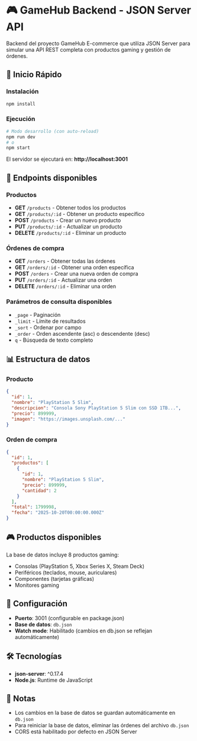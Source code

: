 # 🎮 GameHub Backend - JSON Server API

Backend del proyecto GameHub E-commerce que utiliza JSON Server para simular una API REST completa con productos gaming y gestión de órdenes.

## 🚀 Inicio Rápido

### Instalación

```bash
npm install
```

### Ejecución

```bash
# Modo desarrollo (con auto-reload)
npm run dev
# o
npm start
```

El servidor se ejecutará en: **http://localhost:3001**

## 📡 Endpoints disponibles

### Productos
- **GET** `/products` - Obtener todos los productos
- **GET** `/products/:id` - Obtener un producto específico
- **POST** `/products` - Crear un nuevo producto
- **PUT** `/products/:id` - Actualizar un producto
- **DELETE** `/products/:id` - Eliminar un producto

### Órdenes de compra
- **GET** `/orders` - Obtener todas las órdenes
- **GET** `/orders/:id` - Obtener una orden específica  
- **POST** `/orders` - Crear una nueva orden de compra
- **PUT** `/orders/:id` - Actualizar una orden
- **DELETE** `/orders/:id` - Eliminar una orden

### Parámetros de consulta disponibles
- `_page` - Paginación
- `_limit` - Límite de resultados
- `_sort` - Ordenar por campo
- `_order` - Orden ascendente (asc) o descendente (desc)
- `q` - Búsqueda de texto completo

## 📊 Estructura de datos

### Producto
```json
{
  "id": 1,
  "nombre": "PlayStation 5 Slim",
  "descripcion": "Consola Sony PlayStation 5 Slim con SSD 1TB...",
  "precio": 899999,
  "imagen": "https://images.unsplash.com/..."
}
```

### Orden de compra
```json
{
  "id": 1,
  "productos": [
    {
      "id": 1,
      "nombre": "PlayStation 5 Slim",
      "precio": 899999,
      "cantidad": 2
    }
  ],
  "total": 1799998,
  "fecha": "2025-10-20T00:00:00.000Z"
}
```

## 🎮 Productos disponibles

La base de datos incluye 8 productos gaming:
- Consolas (PlayStation 5, Xbox Series X, Steam Deck)
- Periféricos (teclados, mouse, auriculares)
- Componentes (tarjetas gráficas)
- Monitores gaming

## 🔧 Configuración

- **Puerto**: 3001 (configurable en package.json)
- **Base de datos**: `db.json`
- **Watch mode**: Habilitado (cambios en db.json se reflejan automáticamente)

## 🛠️ Tecnologías

- **json-server**: ^0.17.4
- **Node.js**: Runtime de JavaScript

## 📝 Notas

- Los cambios en la base de datos se guardan automáticamente en `db.json`
- Para reiniciar la base de datos, eliminar las órdenes del archivo `db.json`
- CORS está habilitado por defecto en JSON Server

